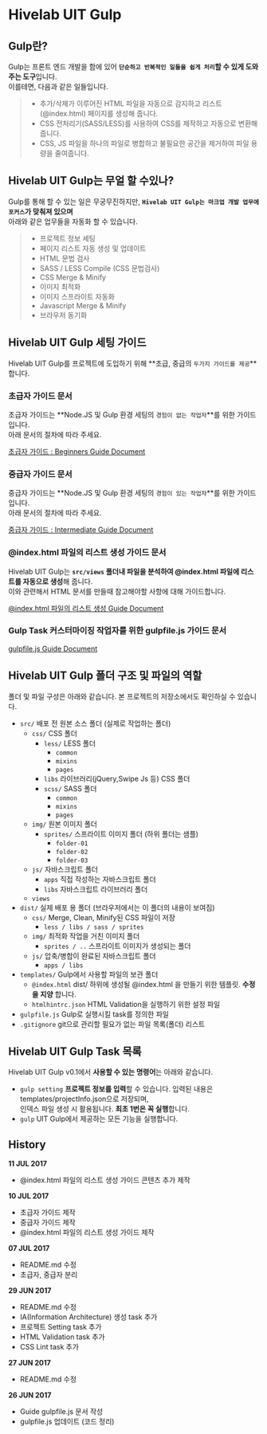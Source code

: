 # Hivelab UIT Gulp

## Gulp란?

Gulp는 프론트 엔드 개발을 함에 있어 **`단순하고 반복적인 일들을 쉽게 처리`할 수 있게 도와주는 도구**입니다.  
이를테면, 다음과 같은 일들입니다.  

> * 추가/삭제가 이루어진 HTML 파일을 자동으로 감지하고 리스트(@index.html) 페이지를 생성해 줍니다.
> * CSS 전처리기(SASS/LESS)를 사용하여 CSS를 제작하고 자동으로 변환해 줍니다.
> * CSS, JS 파일을 하나의 파일로 병합하고 불필요한 공간을 제거하여 파일 용량을 줄여줍니다.  

## Hivelab UIT Gulp는 무얼 할 수있나?

Gulp를 통해 할 수 있는 일은 무궁무진하지만, **`Hivelab UIT Gulp는 마크업 개발 업무에 포커스`가 맞춰져 있으며**  
아래와 같은 업무들을 자동화 할 수 있습니다.  

> * 프로젝트 정보 세팅
> * 페이지 리스트 자동 생성 및 업데이트
> * HTML 문법 검사
> * SASS / LESS Compile (CSS 문법검사)
> * CSS Merge & Minify
> * 이미지 최적화
> * 이미지 스프라이트 자동화
> * Javascript Merge & Minify
> * 브라우저 동기화

## Hivelab UIT Gulp 세팅 가이드

Hivelab UIT Gulp를 프로젝트에 도입하기 위해 **초급, 중급의 `두가지 가이드를 제공`**합니다.

### 초급자 가이드 문서

초급자 가이드는 **Node.JS 및 Gulp 환경 세팅의 `경험이 없는 작업자`**를 위한 가이드입니다.  
아래 문서의 절차에 따라 주세요.

[초급자 가이드 : Beginners Guide Document]

### 중급자 가이드 문서

중급자 가이드는 **Node.JS 및 Gulp 환경 세팅의 `경험이 있는 작업자`**를 위한 가이드입니다.  
아래 문서의 절차에 따라 주세요.

[중급자 가이드 : Intermediate Guide Document]

### @index.html 파일의 리스트 생성 가이드 문서

Hivelab UIT Gulp는 **`src/views` 폴더내 파일을 분석하여 @index.html 파일에 리스트를 자동으로 생성**해 줍니다.  
이와 관련해서 HTML 문서를 만들때 참고해야할 사항에 대해 가이드합니다.

[@index.html 파일의 리스트 생성 Guide Document]

### Gulp Task 커스터마이징 작업자를 위한 gulpfile.js 가이드 문서

[gulpfile.js Guide Document]

## Hivelab UIT Gulp 폴더 구조 및 파일의 역할

폴더 및 파일 구성은 아래와 같습니다. 본 프로젝트의 저장소에서도 확인하실 수 있습니다.  

* `src/` 배포 전 원본 소스 폴더 (실제로 작업하는 폴더)
    * `css/` CSS 폴더
        * `less/` LESS 폴더
            * `common`
            * `mixins`
            * `pages`
        * `libs` 라이브러리(jQuery,Swipe Js 등) CSS 폴더
        * `scss/` SASS 폴더
            * `common`
            * `mixins`
            * `pages`
    * `img/` 원본 이미지 폴더
        * `sprites/` 스프라이트 이미지 폴더 (하위 폴더는 샘플)
            * `folder-01`
            * `folder-02`
            * `folder-03`
    * `js/` 자바스크립트 폴더
        * `apps` 직접 작성하는 자바스크립트 폴더
        * `libs` 자바스크립트 라이브러리 폴더
    * `views` 
* `dist/` 실제 배포 용 폴더 (브라우저에서는 이 폴더의 내용이 보여짐)
    * `css/` Merge, Clean, Minify된 CSS 파일이 저장
        * `less / libs / sass / sprites`
    * `img/` 최적화 작업을 거친 이미지 폴더
        * `sprites / ..` 스프라이트 이미지가 생성되는 폴더
    * `js/` 압축/병합이 완료된 자바스크립트 폴더
        * `apps / libs`
* `templates/` Gulp에서 사용할 파일의 보관 폴더
    * `@index.html` dist/ 하위에 생성될 @index.html 을 만들기 위한 템플릿. **수정을 지양** 합니다.
    * `htmlhintrc.json` HTML Validation을 실행하기 위한 설정 파일
* `gulpfile.js` Gulp로 실행시킬 task를 정의한 파일
* `.gitignore` git으로 관리할 필요가 없는 파일 목록(폴더) 리스트

## Hivelab UIT Gulp Task 목록

Hivelab UIT Gulp v0.1에서 **사용할 수 있는 명령어**는 아래와 같습니다.

* `gulp setting` **프로젝트 정보를 입력**할 수 있습니다. 입력된 내용은 templates/projectInfo.json으로 저장되며,  
인덱스 파일 생성 시 활용됩니다. **최초 1번은 꼭 실행**합니다.
* `gulp` UIT Gulp에서 제공하는 모든 기능을 실행합니다.

## History

**11 JUL 2017**
* @index.html 파일의 리스트 생성 가이드 콘텐츠 추가 제작

**10 JUL 2017**
* 초급자 가이드 제작
* 중급자 가이드 제작
* @index.html 파일의 리스트 생성 가이드 제작

**07 JUL 2017**
* README.md 수정
* 초급자, 중급자 분리

**29 JUN 2017**
* README.md 수정
* IA(Information Architecture) 생성 task 추가
* 프로젝트 Setting task 추가
* HTML Validation task 추가
* CSS Lint task 추가

**27 JUN 2017**
* README.md 수정

**26 JUN 2017**
* Guide gulpfile.js 문서 작성
* gulpfile.js 업데이트 (코드 정리)

[초급자 가이드 : Beginners Guide Document]: http://gitlab.hivelab.co.kr/uit-center/techdev-office/uidev1/gulp-lab/tree/master/@forBeginners
[중급자 가이드 : Intermediate Guide Document]: http://gitlab.hivelab.co.kr/uit-center/techdev-office/uidev1/gulp-lab/tree/master/@forIntermediate
[@index.html 파일의 리스트 생성 Guide Document]: http://gitlab.hivelab.co.kr/uit-center/techdev-office/uidev1/gulp-lab/tree/master/@guideIndexList
[gulpfile.js Guide Document]: http://gitlab.hivelab.co.kr/uit-center/techdev-office/uidev1/gulp-lab/tree/master/@guideGulpfilejs
[gulp-lab/package.json]: http://gitlab.hivelab.co.kr/uit-center/techdev-office/uidev1/gulp-lab/blob/master/package.json
